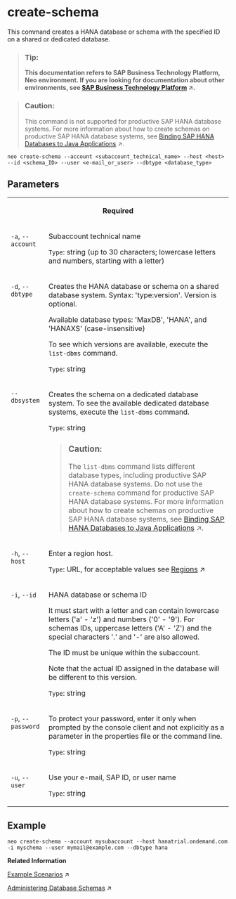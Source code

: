<!-- loio05ebe394ab3f491380209e4df3713662 -->

# create-schema

This command creates a HANA database or schema with the specified ID on a shared or dedicated database.



> ### Tip:  
> **This documentation refers to SAP Business Technology Platform, Neo environment. If you are looking for documentation about other environments, see [SAP Business Technology Platform](https://help.sap.com/viewer/65de2977205c403bbc107264b8eccf4b/Cloud/en-US/6a2c1ab5a31b4ed9a2ce17a5329e1dd8.html "SAP Business Technology Platform (SAP BTP) is an integrated offering comprised of four technology portfolios: database and data management, application development and integration, analytics, and intelligent technologies. The platform offers users the ability to turn data into business value, compose end-to-end business processes, and build and extend SAP applications quickly.") :arrow_upper_right:.**



> ### Caution:  
> This command is not supported for productive SAP HANA database systems. For more information about how to create schemas on productive SAP HANA database systems, see [Binding SAP HANA Databases to Java Applications](https://help.sap.com/viewer/d4790b2de2f4429db6f3dff54e4d7b3a/Cloud/en-US/1742986c3cfa47099442aee0cf8df5e9.html "Establish a data source binding between your applications and the SAP HANA database in the Neo environment using the SAP BTP cockpit or the console client.") :arrow_upper_right:.



```
neo create-schema --account <subaccount_technical_name> --host <host> --id <schema_ID> --user <e-mail_or_user> --dbtype <database_type>

```



## Parameters


<table>
<tr>
<th valign="top" colspan="2">

Required



</th>
</tr>
<tr>
<td valign="top">

`-a`, `--account`



</td>
<td valign="top">

Subaccount technical name

`Type`: string \(up to 30 characters; lowercase letters and numbers, starting with a letter\)



</td>
</tr>
<tr>
<td valign="top">

`-d`, `--dbtype`



</td>
<td valign="top">

Creates the HANA database or schema on a shared database system. Syntax: 'type:version'. Version is optional.

Available database types: 'MaxDB', 'HANA', and 'HANAXS' \(case-insensitive\)

To see which versions are available, execute the `list-dbms` command.

`Type`: string



</td>
</tr>
<tr>
<td valign="top">

`--dbsystem`



</td>
<td valign="top">

Creates the schema on a dedicated database system. To see the available dedicated database systems, execute the `list-dbms` command.

`Type`: string

> ### Caution:  
> The `list-dbms` command lists different database types, including productive SAP HANA database systems. Do not use the `create-schema` command for productive SAP HANA database systems. For more information about how to create schemas on productive SAP HANA database systems, see [Binding SAP HANA Databases to Java Applications](https://help.sap.com/viewer/d4790b2de2f4429db6f3dff54e4d7b3a/Cloud/en-US/1742986c3cfa47099442aee0cf8df5e9.html "Establish a data source binding between your applications and the SAP HANA database in the Neo environment using the SAP BTP cockpit or the console client.") :arrow_upper_right:.



</td>
</tr>
<tr>
<td valign="top">

`-h`, `--host`



</td>
<td valign="top">

Enter a region host.

`Type`: URL, for acceptable values see [Regions](https://help.sap.com/viewer/65de2977205c403bbc107264b8eccf4b/Cloud/en-US/350356d1dc314d3199dca15bd2ab9b0e.html "You can deploy applications in different regions. Each region represents a geographical location (for example, Europe, US East) where applications, data, or services are hosted.") :arrow_upper_right:



</td>
</tr>
<tr>
<td valign="top">

`-i`, `--id`



</td>
<td valign="top">

HANA database or schema ID

It must start with a letter and can contain lowercase letters \('a' - 'z'\) and numbers \('0' - '9'\). For schemas IDs, uppercase letters \('A' - 'Z'\) and the special characters '.' and '-' are also allowed.

The ID must be unique within the subaccount.

Note that the actual ID assigned in the database will be different to this version.

`Type`: string



</td>
</tr>
<tr>
<td valign="top">

`-p`, `--password`



</td>
<td valign="top">

To protect your password, enter it only when prompted by the console client and not explicitly as a parameter in the properties file or the command line.

`Type`: string



</td>
</tr>
<tr>
<td valign="top">

`-u`, `--user`



</td>
<td valign="top">

Use your e-mail, SAP ID, or user name

`Type`: string



</td>
</tr>
</table>



## Example

```
neo create-schema --account mysubaccount --host hanatrial.ondemand.com -i myschema --user mymail@example.com --dbtype hana
```

**Related Information**  


[Example Scenarios](https://help.sap.com/viewer/d4790b2de2f4429db6f3dff54e4d7b3a/Cloud/en-US/7e5b0443011d4b46bac953d729eadd2c.html "Perform the most typical use case scenarios in the Neo environment either in the cockpit or by using the console client.") :arrow_upper_right:

[Administering Database Schemas](https://help.sap.com/viewer/d4790b2de2f4429db6f3dff54e4d7b3a/Cloud/en-US/2040a8a60de84c09994f64f74896b18f.html "An overview of the different tasks you can perform to administer database schemas in the Neo environment.") :arrow_upper_right:

